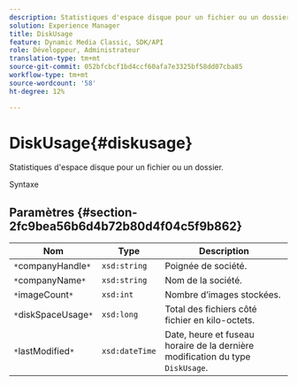 ```yaml
---
description: Statistiques d'espace disque pour un fichier ou un dossier.
solution: Experience Manager
title: DiskUsage
feature: Dynamic Media Classic, SDK/API
role: Développeur, Administrateur
translation-type: tm+mt
source-git-commit: 052bfcbcf1bd4ccf60afa7e3325bf58dd07cba85
workflow-type: tm+mt
source-wordcount: '58'
ht-degree: 12%

---
```



# DiskUsage{#diskusage}

Statistiques d&#39;espace disque pour un fichier ou un dossier.

Syntaxe

## Paramètres {#section-2fc9bea56b6d4b72b80d4f04c5f9b862}

| Nom | Type | Description |
|---|---|---|
| `*`companyHandle`*` | `xsd:string` | Poignée de société. |
| `*`companyName`*` | `xsd:string` | Nom de la société. |
| `*`imageCount`*` | `xsd:int` | Nombre d’images stockées. |
| `*`diskSpaceUsage`*` | `xsd:long` | Total des fichiers côté fichier en kilo-octets. |
| `*`lastModified`*` | `xsd:dateTime` | Date, heure et fuseau horaire de la dernière modification du type `DiskUsage`. |

